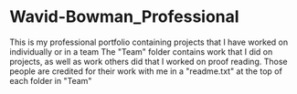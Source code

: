 # Wavid-Bowman_Professional
This is my professional portfolio containing projects that I have worked on individually or in a team 
The "Team" folder contains work that I did on projects, as well as work others did that I worked on proof reading. Those people are credited for their work with me in a "readme.txt" at the top of each folder in "Team"
